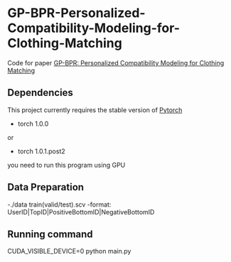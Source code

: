 # GP-BPR-Personalized-Compatibility-Modeling-for-Clothing-Matching

Code for paper [GP-BPR: Personalized Compatibility Modeling for Clothing Matching](https://dl.acm.org/doi/abs/10.1145/3343031.3350956)

## Dependencies

This project currently requires the stable version of [Pytorch](pytorch.org) 

- torch 1.0.0

or

- torch 1.0.1.post2

you need to run this program using GPU

## Data Preparation
-./data
train(valid/test).scv
 -format: UserID|TopID|PositiveBottomID|NegativeBottomID




## Running command

CUDA_VISIBLE_DEVICE=0 python main.py
